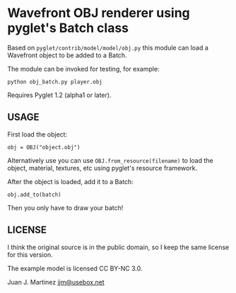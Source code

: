 Wavefront OBJ renderer using pyglet's Batch class
=================================================

Based on `pyglet/contrib/model/model/obj.py` this module can load a Wavefront
object to be added to a Batch.

The module can be invoked for testing, for example:

    python obj_batch.py player.obj

Requires Pyglet 1.2 (alpha1 or later).

USAGE
-----

First load the object:

    obj = OBJ("object.obj")

Alternatively use you can use `OBJ.from_resource(filename)` to load the object,
material, textures, etc using pyglet's resource framework.

After the object is loaded, add it to a Batch:

    obj.add_to(batch)

Then you only have to draw your batch!


LICENSE
-------

I think the original source is in the public domain, so I keep the same
license for this version.

The example model is licensed CC BY-NC 3.0.

Juan J. Martinez <jjm@usebox.net>

